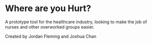# Where are you Hurt?

A prototype tool for the healthcare industry, looking to make the job of nurses and other overworked groups easier.

Created by Jordan Fleming and Joshua Chan
